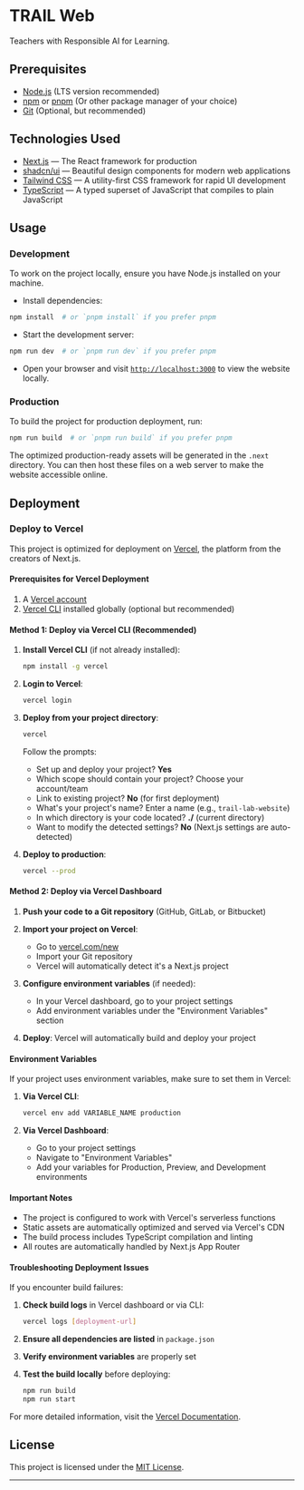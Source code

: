 # TRAIL Web

Teachers with Responsible AI for Learning.

## Prerequisites

- [Node.js](https://nodejs.org/) (LTS version recommended)
- [npm](https://www.npmjs.com/) or [pnpm](https://pnpm.io/) (Or other package manager of your choice)
- [Git](https://git-scm.com/) (Optional, but recommended)

## Technologies Used

- [Next.js](https://nextjs.org/) — The React framework for production
- [shadcn/ui](https://ui.shadcn.com/) — Beautiful design components for modern web applications
- [Tailwind CSS](https://tailwindcss.com/) — A utility-first CSS framework for rapid UI development
- [TypeScript](https://www.typescriptlang.org/) — A typed superset of JavaScript that compiles to plain JavaScript

## Usage

### Development

To work on the project locally, ensure you have Node.js installed on your machine.

- Install dependencies:

```bash
npm install  # or `pnpm install` if you prefer pnpm
```

- Start the development server:

```bash
npm run dev  # or `pnpm run dev` if you prefer pnpm
```

- Open your browser and visit [`http://localhost:3000`](http://localhost:3000) to view the website locally.

### Production

To build the project for production deployment, run:

```bash
npm run build  # or `pnpm run build` if you prefer pnpm
```

The optimized production-ready assets will be generated in the `.next` directory. You can then host these files on a web server to make the website accessible online.

## Deployment

### Deploy to Vercel

This project is optimized for deployment on [Vercel](https://vercel.com/), the platform from the creators of Next.js.

#### Prerequisites for Vercel Deployment

1. A [Vercel account](https://vercel.com/signup)
2. [Vercel CLI](https://vercel.com/cli) installed globally (optional but recommended)

#### Method 1: Deploy via Vercel CLI (Recommended)

1. **Install Vercel CLI** (if not already installed):

    ```bash
    npm install -g vercel
    ```

2. **Login to Vercel**:

    ```bash
    vercel login
    ```

3. **Deploy from your project directory**:

    ```bash
    vercel
    ```

    Follow the prompts:
    - Set up and deploy your project? **Yes**
    - Which scope should contain your project? Choose your account/team
    - Link to existing project? **No** (for first deployment)
    - What's your project's name? Enter a name (e.g., `trail-lab-website`)
    - In which directory is your code located? **./** (current directory)
    - Want to modify the detected settings? **No** (Next.js settings are auto-detected)

4. **Deploy to production**:
    ```bash
    vercel --prod
    ```

#### Method 2: Deploy via Vercel Dashboard

1. **Push your code to a Git repository** (GitHub, GitLab, or Bitbucket)

2. **Import your project on Vercel**:
    - Go to [vercel.com/new](https://vercel.com/new)
    - Import your Git repository
    - Vercel will automatically detect it's a Next.js project

3. **Configure environment variables** (if needed):
    - In your Vercel dashboard, go to your project settings
    - Add environment variables under the "Environment Variables" section

4. **Deploy**: Vercel will automatically build and deploy your project

#### Environment Variables

If your project uses environment variables, make sure to set them in Vercel:

1. **Via Vercel CLI**:

    ```bash
    vercel env add VARIABLE_NAME production
    ```

2. **Via Vercel Dashboard**:
    - Go to your project settings
    - Navigate to "Environment Variables"
    - Add your variables for Production, Preview, and Development environments

#### Important Notes

- The project is configured to work with Vercel's serverless functions
- Static assets are automatically optimized and served via Vercel's CDN
- The build process includes TypeScript compilation and linting
- All routes are automatically handled by Next.js App Router

#### Troubleshooting Deployment Issues

If you encounter build failures:

1. **Check build logs** in Vercel dashboard or via CLI:

    ```bash
    vercel logs [deployment-url]
    ```

2. **Ensure all dependencies are listed** in `package.json`

3. **Verify environment variables** are properly set

4. **Test the build locally** before deploying:
    ```bash
    npm run build
    npm run start
    ```

For more detailed information, visit the [Vercel Documentation](https://vercel.com/docs).

## License

This project is licensed under the [MIT License](LICENSE).

---
